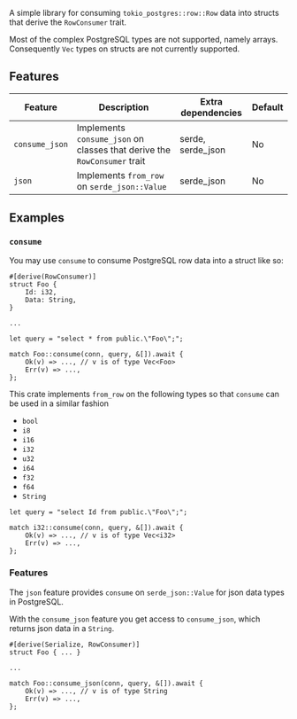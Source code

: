 A simple library for consuming `tokio_postgres::row::Row` data into structs that derive the `RowConsumer` trait.

Most of the complex PostgreSQL types are not supported, namely arrays. Consequently `Vec` types on structs are not currently supported.

## Features

| Feature | Description | Extra dependencies | Default |
| ------- | ----------- | ------------------ | ------- |
| `consume_json` | Implements `consume_json` on classes that derive the `RowConsumer` trait | serde, serde_json | No |
| `json` | Implements `from_row` on `serde_json::Value` | serde_json | No |

## Examples
### `consume`
You may use `consume` to consume PostgreSQL row data into a struct like so:
```
#[derive(RowConsumer)]
struct Foo {
    Id: i32,
    Data: String,
}

...

let query = "select * from public.\"Foo\";";

match Foo::consume(conn, query, &[]).await {
    Ok(v) => ..., // v is of type Vec<Foo>
    Err(v) => ...,
};
```

This crate implements `from_row` on the following types so that `consume` can be used in a similar fashion
- `bool`
- `i8`
- `i16`
- `i32`
- `u32`
- `i64`
- `f32`
- `f64`
- `String`

```
let query = "select Id from public.\"Foo\";";

match i32::consume(conn, query, &[]).await {
    Ok(v) => ..., // v is of type Vec<i32>
    Err(v) => ...,
};
```

### Features
The `json` feature provides `consume` on `serde_json::Value` for json data types in PostgreSQL.

With the `consume_json` feature you get access to `consume_json`, which returns json data in a `String`.
```
#[derive(Serialize, RowConsumer)]
struct Foo { ... }

...

match Foo::consume_json(conn, query, &[]).await {
    Ok(v) => ..., // v is of type String
    Err(v) => ...,
};
```